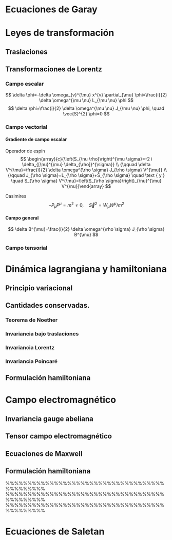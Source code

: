 

# Ecuaciones de Garay

# Leyes de transformación
## Traslaciones
## Transformaciones de Lorentz
### Campo escalar
$$
\delta \phi=-\delta \omega_{v}^{\mu} x^{v} \partial_{\mu} \phi=\frac{i}{2} \delta \omega^{\mu \nu} L_{\mu \nu} \phi
$$
$$
\delta \phi=\frac{i}{2} \delta \omega^{\mu \nu} J_{\mu \nu} \phi, \quad \vec{S}^{2} \phi=0
$$

### Campo vectorial
#### Gradiente de campo escalar
Operador de espín
$$
\begin{array}{c}{\left(S_{\nu \rho}\right)^{\mu \sigma}=-2 i \delta_{[\nu}^{\mu} \delta_{\rho]}^{\sigma}} \\ {\qquad \delta V^{\mu}=\frac{i}{2} \delta \omega^{\rho \sigma} J_{\rho \sigma} V^{\mu}} \\ {\qquad J_{\rho \sigma}=L_{\rho \sigma}+S_{\rho \sigma} \quad \text { y } \quad S_{\rho \sigma} V^{\mu}=\left(S_{\rho \sigma}\right)_{\nu}^{\mu} V^{\nu}}\end{array}
$$

Casimires
$$
-P_{\mu} P^{\mu}=m^{2} \neq 0, \quad \vec{S}^{2}=W_{\mu} W^{\mu} / m^{2}
$$

#### Campo general
$$
\delta B^{\mu}=\frac{i}{2} \delta \omega^{\rho \sigma} J_{\rho \sigma} B^{\mu}
$$

### Campo tensorial

# Dinámica lagrangiana y hamiltoniana
## Principio variacional
## Cantidades conservadas.
### Teorema de Noether
### Invariancia bajo traslaciones
### Invariancia Lorentz
### Invariancia Poincaré
## Formulación hamiltoniana

# Campo electromagnético
## Invariancia gauge abeliana

## Tensor campo electromagnético

## Ecuaciones de Maxwell

## Formulación hamiltoniana



%%%%%%%%%%%%%%%%%%%%%%%%%%%%%%%%%%%%%%%%%%%%%
%%%%%%%%%%%%%%%%%%%%%%%%%%%%%%%%%%%%%%%%%%%%%
%%%%%%%%%%%%%%%%%%%%%%%%%%%%%%%%%%%%%%%%%%%%%


# Ecuaciones de Saletan


<!--stackedit_data:
eyJoaXN0b3J5IjpbNzgzOTkxMzA1LDk3Njk0NDg3OCwtMTgzNz
M5NjIwNiwxMDU1NzE2MzE2LDE5NzIwOTAwMTUsLTIwODg3NDY2
MTIsNzMwOTk4MTE2XX0=
-->